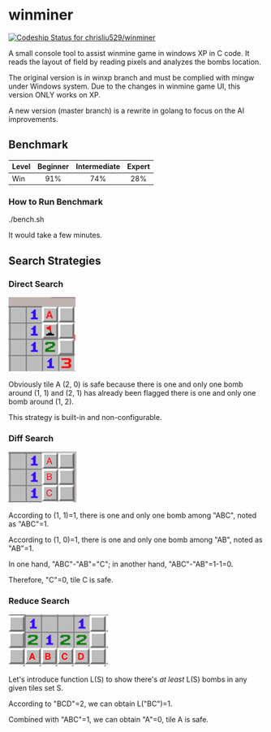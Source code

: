 # winminer

[ ![Codeship Status for chrisliu529/winminer](https://codeship.com/projects/d583a910-deff-0133-8b3b-12efcaf3d9f4/status?branch=master)](https://codeship.com/projects/144898)

A small console tool to assist winmine game in windows XP in C code. It reads the layout of field by reading pixels and analyzes the bombs location.

The original version is in winxp branch and must be complied with mingw under Windows system. Due to the changes in winmine game UI, this version ONLY works on XP.

A new version (master branch) is a rewrite in golang to focus on the AI improvements.

## Benchmark

| Level | Beginner | Intermediate | Expert |
|-------|:--------:|:--------------:|:--------:|
| Win   |    91%   |      74%     |   28%  |

### How to Run Benchmark

./bench.sh

It would take a few minutes.

## Search Strategies

### Direct Search

![Direct Search](image/direct.png?raw=true)

Obviously tile A (2, 0) is safe because there is one and only one bomb around (1, 1) and (2, 1) has already been flagged there is one and only one bomb around (1, 2).

This strategy is built-in and non-configurable.

### Diff Search

![Diff Search](image/diff.png?raw=true)

According to (1, 1)=1, there is one and only one bomb among "ABC", noted as "ABC"=1.

According to (1, 0)=1, there is one and only one bomb among "AB", noted as "AB"=1. 

In one hand, "ABC"-"AB"="C"; in another hand, "ABC"-"AB"=1-1=0.

Therefore, "C"=0, tile C is safe.

### Reduce Search

![Reduce Search](image/reduce.png?raw=true)

Let's introduce function L(S) to show there's *at least* L(S) bombs in any given tiles set S.

According to "BCD"=2, we can obtain L("BC")=1.

Combined with "ABC"=1, we can obtain "A"=0, tile A is safe.
